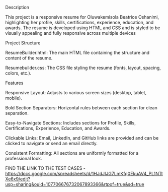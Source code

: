 Description

This project is a responsive resume for Oluwakemisola Beatrice Oshanimi, highlighting her profile, skills, certifications, experience, education, and awards. The resume is developed using HTML and CSS and is styled to be visually appealing and fully responsive across multiple devices

Project Structure

ResumeBuilder.html: The main HTML file containing the structure and content of the resume.

Resumebuilder.css: The CSS file styling the resume (fonts, layout, spacing, colors, etc.).

Features

Responsive Layout: Adjusts to various screen sizes (desktop, tablet, mobile).

Bold Section Separators: Horizontal rules between each section for clean separation.

Easy-to-Navigate Sections: Includes sections for Profile, Skills, Certifications, Experience, Education, and Awards.

Clickable Links: Email, LinkedIn, and GitHub links are provided and can be clicked to navigate or send an email directly.

Consistent Formatting: All sections are uniformly formatted for a professional look.

FIND THE LINK TO THE TEST CASES - https://docs.google.com/spreadsheets/d/1HJdJIJG7LmKfq0EkuAV4_PL1NTtXe6x9/edit?usp=sharing&ouid=107706676732067893366&rtpof=true&sd=true
